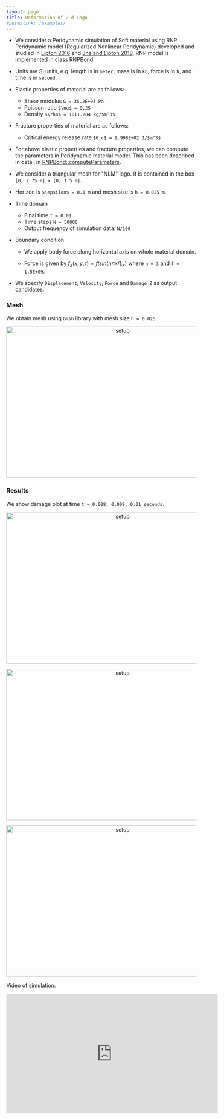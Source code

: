 ```yaml
---
layout: page
title: Deformation of 2-d Logo 
#permalink: /examples/
---
```

<script type="text/x-mathjax-config">
    MathJax.Hub.Config({
      tex2jax: {
        skipTags: ['script', 'noscript', 'style', 'textarea', 'pre'],
        inlineMath: [['$','$']]
      }
    });
  </script>
  <script src="https://cdn.mathjax.org/mathjax/latest/MathJax.js?config=TeX-AMS-MML_HTMLorMML" type="text/javascript"></script>
  

- We consider a Peridynamic simulation of Soft material using RNP Peridynamic model (Regularized Nonlinear Peridynamic) developed and studied in [Lipton 2016](https://link.springer.com/article/10.1007/s10659-015-9564-z) and [Jha and Lipton 2018](https://doi.org/10.1137/17M1112236). RNP model is implemented in class [RNPBond](../../../src/material/pd/rnpBond.h).

- Units are SI units, e.g. length is in `meter`, mass is in `kg`, force is in `N`, and time is in `second`.

- Elastic properties of material are as follows:

	- Shear modulus `G = 35.2E+03 Pa`
	- Poisson ratio `$\nu$ = 0.25`
	- Density `$\rho$ = 1011.204 kg/$m^3$`

- Fracture properties of material are as follows:

	- Critical energy release rate `$G_c$ = 9.998E+02 J/$m^3$`

- For above elastic properties and fracture properties, we can compute the parameters in Peridynamic material model. This has been described in detail in [RNPBond::computeParameters](../../../src/material/pd/rnpBond.h).

- We consider a triangular mesh for "NLM" logo. It is contained in the box `[0, 2.75 m] x [0, 1.5 m]`. 

- Horizon is `$\epsilon$ = 0.1 m` and mesh size is `h = 0.025 m`.

- Time domain

	- Final time `T = 0.01`
	- Time steps `N = 50000`
	- Output frequency of simulation data: `N/100`

- Boundary condition

	- We apply body force along horizontal axis on whole material domain.

	- Force is given by $f_x(x,y,t) = f t sin(n\pi x/L_x)$ where `n = 3` and `f = 1.5E+09`.

- We specify `Displacement`, `Velocity`, `Force` and `Damage_Z` as output candidates. 

### Mesh
We obtain mesh using `Gmsh` library with mesh size `h = 0.025`. 

<p id="result" align="center">
	<img src="{{ site.url }}/assets/img/logo_mesh.png" alt="setup" width="600" height="400" />
</p>

### Results
We show damage plot at time `t = 0.008, 0.009, 0.01 seconds`. 

<p id="result" align="center">
	<img src="{{ site.url }}/assets/img/Z_fd_logo_8.png" alt="setup" width="600" height="400" />
</p>

<p id="result" align="center">
	<img src="{{ site.url }}/assets/img/Z_fd_logo_9.png" alt="setup" width="600" height="400" />
</p>

<p id="result" align="center">
	<img src="{{ site.url }}/assets/img/Z_fd_logo_10.png" alt="setup" width="600" height="400" />
</p>


Video of simulation:

<iframe width="560" height="315" src="https://www.youtube.com/embed/IrAk0uT6wvI" frameborder="0" allow="accelerometer; autoplay; encrypted-media; gyroscope; picture-in-picture" allowfullscreen></iframe>
